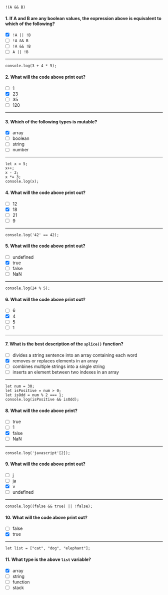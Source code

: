 ```
!(A && B)
```

#### 1. If A and B are any boolean values, the expression above is equivalent to which of the following?
- [x] `!A || !B`
- [ ] `!A && B`
- [ ] `!A && !B`
- [ ] `A || !B`

---

```
console.log(3 + 4 * 5);
```

#### 2. What will the code above print out?
- [ ] 1
- [x] 23
- [ ] 35
- [ ] 120

---

#### 3. Which of the following types is mutable?
- [x] array
- [ ] boolean
- [ ] string
- [ ] number

---

```
let x = 5;
x++;
x - 2;
x *= 3;
console.log(x);
```

#### 4. What will the code above print out?
- [ ] 12
- [x] 18
- [ ] 21
- [ ] 9

---

```
console.log('42' == 42);
```

#### 5. What will the code above print out?
- [ ] undefined
- [x] true
- [ ] false
- [ ] NaN

---

```
console.log(24 % 5);
```

#### 6. What will the code above print out?
- [ ] 6
- [x] 4
- [ ] 5
- [ ] 1

---

#### 7. What is the best description of the `splice()` function?
- [ ] divides a string sentence into an array containing each word
- [x] removes or replaces elements in an array
- [ ] combines multiple strings into a single string
- [ ] inserts an element between two indexes in an array

---

```
let num = 30;
let isPositive = num > 0;
let isOdd = num % 2 === 1;
console.log(isPositive && isOdd);
```

#### 8. What will the code above print?
- [ ] true
- [ ] 1
- [x] false
- [ ] NaN

---

```
console.log('javascript'[2]);
```

#### 9. What will the code above print out?
- [ ] j
- [ ] ja
- [x] v
- [ ] undefined

---

```
console.log((false && true) || !false);
```

#### 10. What will the code above print out?
- [ ] false
- [x] true

---

```
let list = ["cat", "dog", "elephant"];
```

#### 11. What type is the above `list` variable?
- [x] array
- [ ] string
- [ ] function
- [ ] stack
